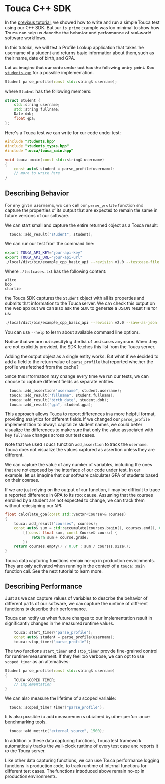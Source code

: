 # Touca C++ SDK

In the [previous tutorial](../01\_cpp_minimal), we showed how to
write and run a simple Touca test using our C++ SDK. But our
`is_prime` example was too minimal to show how Touca can help us
describe the behavior and performance of real-world software workflows.

In this tutorial, we will test a Profile Lookup application that takes
the username of a student and returns basic information about them,
such as their name, date of birth, and GPA.

Let us imagine that our code under test has the following entry-point.
See [`students.cpp`](students.cpp) for a possible implementation.

```cpp
Student parse_profile(const std::string& username);
```

where `Student` has the following members:

```cpp
struct Student {
    std::string username;
    std::string fullname;
    Date dob;
    float gpa;
};
```

Here's a Touca test we can write for our code under test:

```cpp
#include "students.hpp"
#include "students_types.hpp"
#include "touca/touca_main.hpp"

void touca::main(const std::string& username)
{
    const auto& student = parse_profile(username);
    // more to write here
}
```

## Describing Behavior

For any given username, we can call our `parse_profile` function and capture
the properties of its output that are expected to remain the same in future
versions of our software.

We can start small and capture the entire returned object as a Touca result:

```cpp
  touca::add_result("student", student);
```

We can run our test from the command line:

```bash
export TOUCA_API_KEY="your-api-key"
export TOUCA_API_URL="your-api-url"
./local/dist/bin/example_cpp_basic_api --revision v1.0 --testcase-file ./testcases.txt
```

Where `./testcases.txt` has the following content:

```text
alice
bob
charlie
```

the Touca SDK captures the `Student` object with all its properties and
submits that information to the Touca server. We can check this output
on the web app but we can also ask the SDK to generate a JSON result file
for us:

```bash
./local/dist/bin/example_cpp_basic_api --revision v2.0 --save-as-json
```

You can use `--help` to learn about available command line options.

Notice that we are not specifying the list of test cases anymore.
When they are not explicitly provided, the SDK fetches this list
from the Touca server.

Adding the output object as a single entity works. But what if we
decided to add a field to the return value of `parse_profile` that
reported whether the profile was fetched from the cache?

Since this information may change every time we run our tests, we can
choose to capture different fields as separate entities.

```cpp
  touca::add_assertion("username", student.username);
  touca::add_result("fullname", student.fullname);
  touca::add_result("birth_date", student.dob);
  touca::add_result("gpa", student.gpa);
```

This approach allows Touca to report differences in a more helpful format,
providing analytics for different fields. If we changed our `parse_profile`
implementation to always capitalize student names, we could better visualize
the differences to make sure that only the value associated with key
`fullname` changes across our test cases.

Note that we used Touca function `add_assertion` to track the `username`.
Touca does not visualize the values captured as assertion unless they are
different.

We can capture the value of any number of variables, including the ones that
are not exposed by the interface of our code under test. In our example, let
us imagine that our software calculates GPA of students based on their courses.

If we are just relying on the output of our function, it may be difficult
to trace a reported difference in GPA to its root cause. Assuming that
the courses enrolled by a student are not expected to change, we can track
them without redesigning our API:

```cpp
float calculate_gpa(const std::vector<Course>& courses)
{
    touca::add_result("courses", courses);
    const auto& sum = std::accumulate(courses.begin(), courses.end(), 0.0f,
        [](const float sum, const Course& course) {
            return sum + course.grade;
        });
    return courses.empty() ? 0.0f : sum / courses.size();
}
```

Touca data capturing functions remain no-op in production environments.
They are only activated when running in the context of a `touca::main`
function call. See the next tutorial to learn more.

## Describing Performance

Just as we can capture values of variables to describe the behavior of
different parts of our software, we can capture the runtime of different
functions to describe their performance.

Touca can notify us when future changes to our implementation result in
significantly changes in the measured runtime values.

```cpp
    touca::start_timer("parse_profile");
    const auto& student = parse_profile(username);
    touca::stop_timer("parse_profile");
```

The two functions `start_timer` and `stop_timer` provide fine-grained
control for runtime measurement. If they feel too verbose, we can opt to
use `scoped_timer` as an alternatives:

```cpp
Student parse_profile(const std::string& username)
{
    TOUCA_SCOPED_TIMER;
    // implementation
}
```

We can also measure the lifetime of a scoped variable:

```cpp
  touca::scoped_timer timer("parse_profile");
```

It is also possible to add measurements obtained by other performance
benchmarking tools.

```cpp
  touca::add_metric("external_source", 1500);
```

In addition to these data capturing functions, Touca test framework
automatically tracks the wall-clock runtime of every test case and
reports it to the Touca server.

Like other data capturing functions, we can use Touca performance
logging functions in production code, to track runtime of internal
functions for different test cases. The functions introduced above
remain no-op in production environments.
